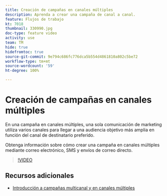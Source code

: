 ```yaml
---
title: Creación de campañas en canales múltiples
description: Aprenda a crear una campaña de canal a canal.
feature: Flujos de trabajo
kt: 7018
thumbnail: 330990.jpg
doc-type: feature video
activity: use
team: TM
hide: true
hidefromtoc: true
source-git-commit: 9e794c686fc776dca5b554d4861810a802c5be72
workflow-type: tm+mt
source-wordcount: '59'
ht-degree: 100%

---
```


# Creación de campañas en canales múltiples

En una campaña en canales múltiples, una sola comunicación de marketing utiliza varios canales para llegar a una audiencia objetivo más amplia en función del canal de destinatario preferido.

Obtenga información sobre cómo crear una campaña en canales múltiples mediante correo electrónico, SMS y envíos de correo directo.

>[!VIDEO](https://video.tv.adobe.com/v/330990?quality=12)

## Recursos adicionales

* [Introducción a campañas multicanal y en canales múltiples](/help/orchestrate-campaigns/introduction-to-cross-and-multi-channel-campaigns.md)
